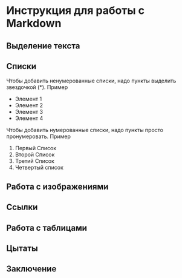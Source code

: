 # Инструкция для работы с Markdown

## Выделение текста

## Списки

Чтобы добавить ненумерованные списки, надо пункты выделить звездочкой (*). Пример
* Элемент 1
* Элемент 2
* Элемент 3
* Элемент 4

Чтобы добавить нумерованные списки, надо пункты просто пронумеровать. Пример
1. Первый Список
2. Второй Список
3. Третий Список
4. Четвертый список

## Работа с изображениями

## Ссылки

## Работа с таблицами

## Цытаты

## Заключение